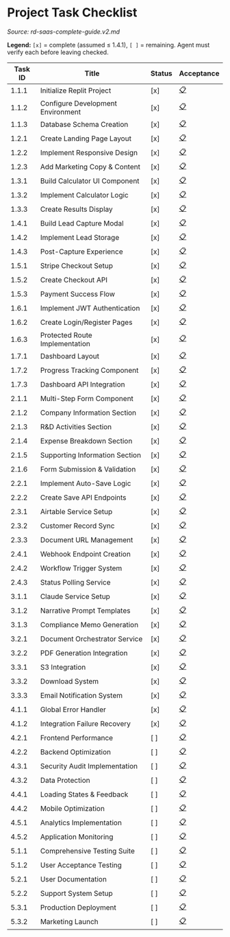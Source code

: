 # Project Task Checklist

_Source: rd-saas-complete-guide.v2.md_

**Legend:** `[x]` = complete (assumed ≤ 1.4.1), `[ ]` = remaining. Agent must verify each before leaving checked.

| Task ID | Title | Status | Acceptance |
|---|---|---|---|
| 1.1.1 | Initialize Replit Project | [x] | [📋](./acceptance/1.1.1.md) |
| 1.1.2 | Configure Development Environment | [x] | [📋](./acceptance/1.1.2.md) |
| 1.1.3 | Database Schema Creation | [x] | [📋](./acceptance/1.1.3.md) |
| 1.2.1 | Create Landing Page Layout | [x] | [📋](./acceptance/1.2.1.md) |
| 1.2.2 | Implement Responsive Design | [x] | [📋](./acceptance/1.2.2.md) |
| 1.2.3 | Add Marketing Copy & Content | [x] | [📋](./acceptance/1.2.3.md) |
| 1.3.1 | Build Calculator UI Component | [x] | [📋](./acceptance/1.3.1.md) |
| 1.3.2 | Implement Calculator Logic | [x] | [📋](./acceptance/1.3.2.md) |
| 1.3.3 | Create Results Display | [x] | [📋](./acceptance/1.3.3.md) |
| 1.4.1 | Build Lead Capture Modal | [x] | [📋](./acceptance/1.4.1.md) |
| 1.4.2 | Implement Lead Storage | [x] | [📋](./acceptance/1.4.2.md) |
| 1.4.3 | Post-Capture Experience | [x] | [📋](./acceptance/1.4.3.md) |
| 1.5.1 | Stripe Checkout Setup | [x] | [📋](./acceptance/1.5.1.md) |
| 1.5.2 | Create Checkout API | [x] | [📋](./acceptance/1.5.2.md) |
| 1.5.3 | Payment Success Flow | [x] | [📋](./acceptance/1.5.3.md) |
| 1.6.1 | Implement JWT Authentication | [x] | [📋](./acceptance/1.6.1.md) |
| 1.6.2 | Create Login/Register Pages | [x] | [📋](./acceptance/1.6.2.md) |
| 1.6.3 | Protected Route Implementation | [x] | [📋](./acceptance/1.6.3.md) |
| 1.7.1 | Dashboard Layout | [x] | [📋](./acceptance/1.7.1.md) |
| 1.7.2 | Progress Tracking Component | [x] | [📋](./acceptance/1.7.2.md) |
| 1.7.3 | Dashboard API Integration | [x] | [📋](./acceptance/1.7.3.md) |
| 2.1.1 | Multi-Step Form Component | [x] | [📋](./acceptance/2.1.1.md) |
| 2.1.2 | Company Information Section | [x] | [📋](./acceptance/2.1.2.md) |
| 2.1.3 | R&D Activities Section | [x] | [📋](./acceptance/2.1.3.md) |
| 2.1.4 | Expense Breakdown Section | [x] | [📋](./acceptance/2.1.4.md) |
| 2.1.5 | Supporting Information Section | [x] | [📋](./acceptance/2.1.5.md) |
| 2.1.6 | Form Submission & Validation | [x] | [📋](./acceptance/2.1.6.md) |
| 2.2.1 | Implement Auto-Save Logic | [x] | [📋](./acceptance/2.2.1.md) |
| 2.2.2 | Create Save API Endpoints | [x] | [📋](./acceptance/2.2.2.md) |
| 2.3.1 | Airtable Service Setup | [x] | [📋](./acceptance/2.3.1.md) |
| 2.3.2 | Customer Record Sync | [x] | [📋](./acceptance/2.3.2.md) |
| 2.3.3 | Document URL Management | [x] | [📋](./acceptance/2.3.3.md) |
| 2.4.1 | Webhook Endpoint Creation | [x] | [📋](./acceptance/2.4.1.md) |
| 2.4.2 | Workflow Trigger System | [x] | [📋](./acceptance/2.4.2.md) |
| 2.4.3 | Status Polling Service | [x] | [📋](./acceptance/2.4.3.md) |
| 3.1.1 | Claude Service Setup | [x] | [📋](./acceptance/3.1.1.md) |
| 3.1.2 | Narrative Prompt Templates | [x] | [📋](./acceptance/3.1.2.md) |
| 3.1.3 | Compliance Memo Generation | [x] | [📋](./acceptance/3.1.3.md) |
| 3.2.1 | Document Orchestrator Service | [x] | [📋](./acceptance/3.2.1.md) |
| 3.2.2 | PDF Generation Integration | [x] | [📋](./acceptance/3.2.2.md) |
| 3.3.1 | S3 Integration | [x] | [📋](./acceptance/3.3.1.md) |
| 3.3.2 | Download System | [x] | [📋](./acceptance/3.3.2.md) |
| 3.3.3 | Email Notification System | [x] | [📋](./acceptance/3.3.3.md) |
| 4.1.1 | Global Error Handler | [x] | [📋](./acceptance/4.1.1.md) |
| 4.1.2 | Integration Failure Recovery | [x] | [📋](./acceptance/4.1.2.md) |
| 4.2.1 | Frontend Performance | [ ] | [📋](./acceptance/4.2.1.md) |
| 4.2.2 | Backend Optimization | [ ] | [📋](./acceptance/4.2.2.md) |
| 4.3.1 | Security Audit Implementation | [ ] | [📋](./acceptance/4.3.1.md) |
| 4.3.2 | Data Protection | [ ] | [📋](./acceptance/4.3.2.md) |
| 4.4.1 | Loading States & Feedback | [ ] | [📋](./acceptance/4.4.1.md) |
| 4.4.2 | Mobile Optimization | [ ] | [📋](./acceptance/4.4.2.md) |
| 4.5.1 | Analytics Implementation | [ ] | [📋](./acceptance/4.5.1.md) |
| 4.5.2 | Application Monitoring | [ ] | [📋](./acceptance/4.5.2.md) |
| 5.1.1 | Comprehensive Testing Suite | [ ] | [📋](./acceptance/5.1.1.md) |
| 5.1.2 | User Acceptance Testing | [ ] | [📋](./acceptance/5.1.2.md) |
| 5.2.1 | User Documentation | [ ] | [📋](./acceptance/5.2.1.md) |
| 5.2.2 | Support System Setup | [ ] | [📋](./acceptance/5.2.2.md) |
| 5.3.1 | Production Deployment | [ ] | [📋](./acceptance/5.3.1.md) |
| 5.3.2 | Marketing Launch | [ ] | [📋](./acceptance/5.3.2.md) |
